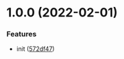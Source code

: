 # 1.0.0 (2022-02-01)


### Features

* init ([572df47](https://github.com/releaseband/mrm-preset/commit/572df47deaf4543ad5363e60ef6e00c5e2fed339))
